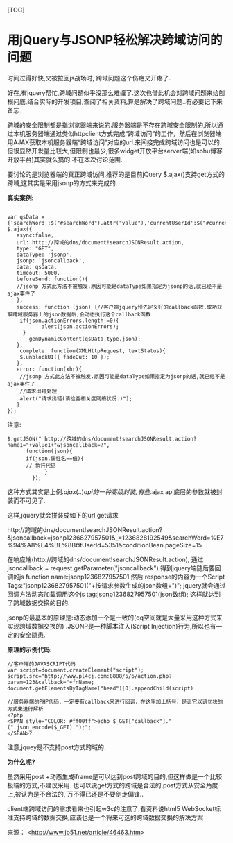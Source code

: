 [TOC]



# 用jQuery与JSONP轻松解决跨域访问的问题

时间过得好快,又被拉回js战场时, 跨域问题这个伤疤又开疼了.

好在,有jquery帮忙,跨域问题似乎没那么难缠了.这次也借此机会对跨域问题来给刨根问底,结合实际的开发项目,查阅了相关资料,算是解决了跨域问题..有必要记下来备忘.

跨域的安全限制都是指浏览器端来说的.服务器端是不存在跨域安全限制的,所以通过本机服务器端通过类似httpclient方式完成“跨域访问”的工作，然后在浏览器端用AJAX获取本机服务器端“跨域访问”对应的url.来间接完成跨域访问也是可以的.但很显然开发量比较大,但限制也最少,很多widget开放平台server端(如sohu博客开放平台)其实就么搞的.不在本次讨论范围.

要讨论的是浏览器端的真正跨域访问,推荐的是目前jQuery $.ajax()支持get方式的跨域,这其实是采用jsonp的方式来完成的.

**真实案例:**

```

var qsData = {'searchWord':$("#searchWord").attr("value"),'currentUserId':$("#currentUserId").attr("value"),'conditionBean.pageSize':$("#pageSize").attr("value")};
$.ajax({
   async:false,
   url: http://跨域的dns/document!searchJSONResult.action,
   type: "GET",
   dataType: 'jsonp',
   jsonp: 'jsoncallback',
   data: qsData,
   timeout: 5000,
   beforeSend: function(){
   //jsonp 方式此方法不被触发.原因可能是dataType如果指定为jsonp的话,就已经不是ajax事件了
   },
   success: function (json) {//客户端jquery预先定义好的callback函数,成功获取跨域服务器上的json数据后,会动态执行这个callback函数
    if(json.actionErrors.length!=0){
           alert(json.actionErrors);
     }
       genDynamicContent(qsData,type,json);
   },
    complete: function(XMLHttpRequest, textStatus){
    $.unblockUI({ fadeOut: 10 }); 
   },
   error: function(xhr){
    //jsonp 方式此方法不被触发.原因可能是dataType如果指定为jsonp的话,就已经不是ajax事件了
    //请求出错处理
    alert("请求出错(请检查相关度网络状况.)");
   }
});
```

注意:

```
$.getJSON(" http://跨域的dns/document!searchJSONResult.action?name1="+value1+"&jsoncallback=?",
      function(json){
      if(json.属性名==值){
      // 执行代码
            }
        });
```

这种方式其实是上例$.ajax({..}) api的一种高级封装,有些$.ajax api底层的参数就被封装而不可见了.

这样,jquery就会拼装成如下的url get请求

http://跨域的dns/document!searchJSONResult.action?&jsoncallback=jsonp1236827957501&_=1236828192549&searchWord=%E7%94%A8%E4%BE%8B¤tUserId=5351&conditionBean.pageSize=15

在响应端(http://跨域的dns/document!searchJSONResult.action),
通过 jsoncallback = request.getParameter("jsoncallback") 得到jquery端随后要回调的js function name:jsonp1236827957501
然后 response的内容为一个Script Tags:"jsonp1236827957501("+按请求参数生成的json数组+")"; 
jquery就会通过回调方法动态加载调用这个js tag:jsonp1236827957501(json数组); 
这样就达到了跨域数据交换的目的.

jsonp的最基本的原理是:动态添加一个<script>标签，而script标签的src属性是没有跨域的限制的。这样说来,这种跨域方式其实与ajax XmlHttpRequest协议无关了.
这样其实"jQuery AJAX跨域问题"就成了个伪命题了,jquery $.ajax方法名有误导人之嫌.

如果设为dataType: 'jsonp', 这个$.ajax方法就和ajax XmlHttpRequest没什么关系了,取而代之的则是JSONP协议.

JSONP是一个非官方的协议，它允许在服务器端集成Script tags返回至客户端，通过javascript callback的形式实现跨域访问JSONP即JSON with Padding。由于同源策略的限制，XmlHttpRequest只允许请求当前源（域名、协议、端口）的资源。如果要进行跨域请求，我们可以通过使用html的script标记来进行跨域请求，并在响应中返回要执行的script代码，其中可以直接使用JSON传递javascript对象。这种跨域的通讯方式称为JSONP。

jsonCallback 函数jsonp1236827957501(....): 是浏览器客户端注册的，获取跨域服务器上的json数据后，回调的函数

**Jsonp原理：**

首先在客户端注册一个callback (如:'jsoncallback'), 然后把callback的名字(如:jsonp1236827957501)传给服务器。注意：服务端得到callback的数值后，要用jsonp1236827957501(......)把将要输出的json内容包括起来，此时，服务器生成 json 数据才能被客户端正确接收。

然后以 javascript 语法的方式，生成一个function , function 名字就是传递上来的参数 'jsoncallback'的值 jsonp1236827957501 .

最后将 json 数据直接以入参的方式，放置到 function 中，这样就生成了一段 js 语法的文档，返回给客户端。

客户端浏览器，解析script标签，并执行返回的 javascript 文档，此时javascript文档数据,作为参数，
传入到了客户端预先定义好的 callback 函数(如上例中jquery $.ajax()方法封装的的success: function (json))里.（动态执行回调函数）

可以说jsonp的方式原理上和<script src="http://跨域/...xx.js"></script>是一致的(qq空间就是大量采用这种方式来实现跨域数据交换的) .JSONP是一种脚本注入(Script Injection)行为,所以也有一定的安全隐患.

**原理的示例代码:**

```
//客户端的JAVASCRIPT代码 
var script=document.createElement("script"); 
script.src="http://www.pl4cj.com:8888/5/6/action.php?param=123&callback="+fnName; 
document.getElementsByTagName("head")[0].appendChild(script) 

//服务器端的PHP代码，一定要有callback来进行回调，在这里加上括号，是让它以语句块的方式来进行解析 
<?php 
<SPAN style="COLOR: #ff00ff">echo $_GET["callback"]."(".json_encode($_GET).");"; 
</SPAN>?
```

注意,jquey是不支持post方式跨域的.

**为什么呢?**

虽然采用post +动态生成iframe是可以达到post跨域的目的,但这样做是一个比较极端的方式,不建议采用.
也可以说get方式的跨域是合法的,post方式从安全角度上,被认为是不合法的, 万不得已还是不要剑走偏锋..

client端跨域访问的需求看来也引起w3c的注意了,看资料说html5 WebSocket标准支持跨域的数据交换,应该也是一个将来可选的跨域数据交换的解决方案

来源： <<http://www.jb51.net/article/46463.htm>>

 